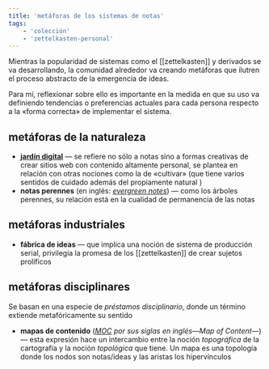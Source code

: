 ```yaml
---
title: 'metáforas de los sistemas de notas'
tags: 
    - 'colección'
    - 'zettelkasten-personal'
---
```

Mientras la popularidad de sistemas como el [[zettelkasten]] y derivados se va desarrollando, la comunidad alrededor va creando metáforas que ilutren el proceso abstracto de la emergencia de ideas.

Para mí, reflexionar sobre ello es importante en la medida en que su uso va definiendo tendencias o preferencias actuales para cada persona respecto a la «forma correcta» de implementar el sistema.

## metáforas de la naturaleza

- [**jardín digital**](https://maggieappleton.com/garden-history/) — se refiere no sólo a notas sino a formas creativas de crear sitios web con contenido altamente personal, se plantea en relación con otras nociones como la de «cultivar» (que tiene varios sentidos de cuidado además del propiamente natural )
- **notas perennes** (en inglés: [*evergreen notes*](https://notes.andymatuschak.org/z4SDCZQeRo4xFEQ8H4qrSqd68ucpgE6LU155C)) — como los árboles perennes, su relación está en la cualidad de permanencia de las notas

## metáforas industriales

- **fábrica de ideas** — que implica una noción de sistema de producción serial, privilegia la promesa de los [[zettelkasten]] de crear sujetos prolíficos

## metáforas disciplinares

Se basan en una especie de *préstamos disciplinario*, donde un término extiende metafóricamente su sentido 

- **mapas de contenido** (*[MOC](https://forum.obsidian.md/t/in-what-ways-can-we-form-useful-relationships-between-notes-long-read/702) por sus siglas en inglés—Map of Content—*) — esta expresión hace un intercambio entre la noción *topográfica* de la cartografía y la noción *topológica* que tiene. Un mapa es una topología donde los nodos son notas/ideas y las aristas los hipervínculos